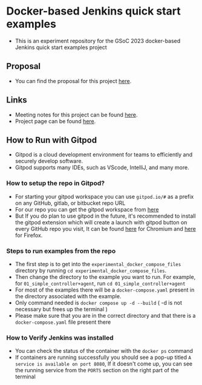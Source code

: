 # Docker-based Jenkins quick start examples

* This is an experiment repository for the GSoC 2023 docker-based Jenkins quick start examples project 

## Proposal

* You can find the proposal for this project [here](https://docs.google.com/document/d/1ZpPihadYqpAvR20rxZkTD2SVpf34E6YMzg6opU6yHAg/edit#heading=h.lntg56ljm653).

## Links

* Meeting notes for this project can be found [here](https://docs.google.com/document/d/1yij9OvM2_92My3vqjn6u8ABHjXcyy0a7O6oM30b6ctM/edit).
* Project page can be found [here](https://www.jenkins.io/projects/gsoc/2023/projects/docker-compose-build/).

## How to Run with Gitpod  
* Gitpod is a cloud development environment for teams to efficiently and securely develop software.
* Gitpod supports many IDEs, such as VScode, IntelliJ, and many more.  

 ### How to setup the repo in Gitpod?
* For starting your gitpod workspace you can use `gitpod.io/#` as a prefix on any GitHub, gitlab, or bitbucket repo URL
* For our repo you can get the gitpod workspace from [here](https://gitpod.io/#https://github.com/ash-sxn/GSoC-2023-docker-based-quickstart)  
* But If you do plan to use gitpod in the future, it's recommended to install the gitpod extension which will create a launch with gitpod button on every GitHub repo you visit, It can be found [here](https://chrome.google.com/webstore/detail/gitpod-online-ide/dodmmooeoklaejobgleioelladacbeki) for Chromium and [here](https://addons.mozilla.org/firefox/addon/gitpod/) for Firefox.
### Steps to run examples from the repo
* The first step is to get into the `experimental_docker_compose_files` directory by running `cd experimental_docker_compose_files`.
* Then change the directory to the example you want to run. For example, for `01_simple_controller+agent`, run `cd 01_simple_controller+agent`
* For most of the examples there will be a `docker-compose.yaml` present in the directory associated with the example.
* Only command needed is `docker compose up -d --build` ( -d is not necessary but frees up the terminal ) 
* Please make sure that  you are in the correct directory and that there is a `docker-compose.yaml` file present there
### How to Verify Jenkins was installed 
* You can check the status of the container with the `docker ps` command 
* If containers are running successfully you should see a pop-up titled `A service is available on port 8080`, If it doesn't come up, you can see the running service from the `PORTS` section on the right part of the terminal 
